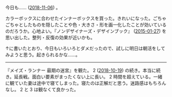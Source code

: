 今日も…… ([2018-11-06][]) 。

カラーボックスに合わせたインナーボックスを買った。きれいになった。ごちゃごちゃとしたものを隠したことや色・大きさ・形を画一化したことが効いているのだろうか。心地よい。『ノンデザイナーズ・デザインブック』 ([2015-01-27][]) を思い出した。整列・反復の効果が近いかも。

↑に書いたとおり、今日もいろいろとダメだったので、試しに明日は朝活をしてみようと思う。起きられるかな……。

-----

『メイズ・ランナー 最期の迷宮』を観た。 2 ([2018-10-19][]) の続き。本当に続き。延長戦。面白い要素がまったくない上に長い。 2 時間を超えている。一緒に観ていた妻は途中で寝てしまった。寝たのは正解だと思う。迷路感はもちろんなし。 2 と 3 は観なくて良かった。

[2015-01-27]: https://blog.bouzuya.net/2015/01/27/
[2018-10-19]: https://blog.bouzuya.net/2018/10/19/
[2018-11-06]: https://blog.bouzuya.net/2018/11/06/
